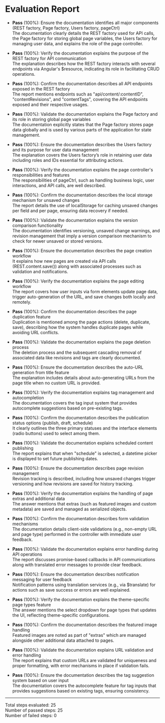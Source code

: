 # Evaluation Report

- **Pass** (100%): Ensure the documentation identifies all major components (REST factory, Page factory, Users factory, pageCtrl)  
  The documentation clearly details the REST factory used for API calls, the Page factory for storing global page variables, the Users factory for managing user data, and explains the role of the page controller.

- **Pass** (100%): Verify the documentation explains the purpose of the REST factory for API communication  
  The explanation describes how the REST factory interacts with several endpoints via Angular's $resource, indicating its role in facilitating CRUD operations.

- **Pass** (100%): Confirm the documentation describes all API endpoints exposed in the REST factory  
  The report mentions endpoints such as "api/content/:contentID", "contentRevisions", and "contentTags", covering the API endpoints exposed and their respective usages.

- **Pass** (100%): Validate the documentation explains the Page factory and its role in storing global page variables  
  The documentation explicitly states that the Page factory stores page data globally and is used by various parts of the application for state management.

- **Pass** (100%): Ensure the documentation describes the Users factory and its purpose for user data management  
  The explanation covers the Users factory’s role in retaining user data including roles and IDs essential for attributing actions.

- **Pass** (100%): Verify the documentation explains the page controller's responsibilities and features  
  The responsibilities of pageCtrl, such as handling business logic, user interactions, and API calls, are well described.

- **Pass** (100%): Confirm the documentation describes the local storage mechanism for unsaved changes  
  The report details the use of localStorage for caching unsaved changes per field and per page, ensuring data recovery if needed.

- **Pass** (100%): Validate the documentation explains the version comparison functionality  
  The documentation identifies versioning, unsaved change warnings, and revision management that imply a version comparison mechanism to check for newer unsaved or stored versions.

- **Pass** (100%): Ensure the documentation describes the page creation workflow  
  It explains how new pages are created via API calls (REST.content.save()) along with associated processes such as validation and notifications.

- **Pass** (100%): Verify the documentation explains the page editing workflow  
  The report covers how user inputs via form elements update page data, trigger auto-generation of the URL, and save changes both locally and remotely.

- **Pass** (100%): Confirm the documentation describes the page duplication feature  
  Duplication is mentioned among the page actions (delete, duplicate, save), describing how the system handles duplicate pages while avoiding URL conflicts.

- **Pass** (100%): Validate the documentation explains the page deletion process  
  The deletion process and the subsequent cascading removal of associated data like revisions and tags are clearly documented.

- **Pass** (100%): Ensure the documentation describes the auto-URL generation from title feature  
  The explanation includes details about auto-generating URLs from the page title when no custom URL is provided.

- **Pass** (100%): Verify the documentation explains tag management and autocompletion  
  The documentation covers the tag input system that provides autocomplete suggestions based on pre-existing tags.

- **Pass** (100%): Confirm the documentation describes the publication status options (publish, draft, schedule)  
  It clearly outlines the three primary statuses and the interface elements (radio buttons) used to select among them.

- **Pass** (100%): Validate the documentation explains scheduled content publishing  
  The report explains that when "schedule" is selected, a datetime picker is displayed to set future publishing dates.

- **Pass** (100%): Ensure the documentation describes page revision management  
  Revision tracking is described, including how unsaved changes trigger versioning and how revisions are saved for history tracking.

- **Pass** (100%): Verify the documentation explains the handling of page extras and additional data  
  The answer mentions that extras (such as featured images and custom metadata) are saved and managed as serialized objects.

- **Pass** (100%): Confirm the documentation describes form validation mechanisms  
  The documentation details client-side validations (e.g., non-empty URL and page type) performed in the controller with immediate user feedback.

- **Pass** (100%): Validate the documentation explains error handling during API operations  
  The report discusses promise-based callbacks in API communications along with translated error messages to provide clear feedback.

- **Pass** (100%): Ensure the documentation describes notification messaging for user feedback  
  Notification patterns using translation services (e.g., via $translate) for actions such as save success or errors are well explained.

- **Pass** (100%): Verify the documentation explains the theme-specific page types feature  
  The answer mentions the select dropdown for page types that updates the UI, reflecting theme-specific configurations.

- **Pass** (100%): Confirm the documentation describes the featured image handling  
  Featured images are noted as part of "extras" which are managed alongside other additional data attached to pages.

- **Pass** (100%): Validate the documentation explains URL validation and error handling  
  The report explains that custom URLs are validated for uniqueness and proper formatting, with error mechanisms in place if validation fails.

- **Pass** (100%): Ensure the documentation describes the tag suggestion system based on user input  
  The documentation covers the autocomplete feature for tag inputs that provides suggestions based on existing tags, ensuring consistency.

---

Total steps evaluated: 25  
Number of passed steps: 25  
Number of failed steps: 0